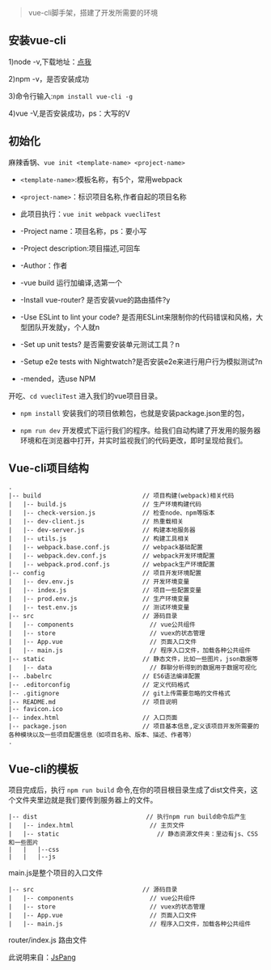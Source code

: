 >  vue-cli脚手架，搭建了开发所需要的环境

## 安装vue-cli

1)node -v,下载地址：[点我](http://nodejs.cn/download/)

2)npm -v，是否安装成功

3)命令行输入:`npm install vue-cli -g`

4)vue -V,是否安装成功，ps：大写的V

## 初始化

麻辣香锅、`vue init <template-name> <project-name>`

- `<template-name>`:模板名称，有5个，常用webpack

- `<project-name>`：标识项目名称,作者自起的项目名称

- 此项目执行：`vue init webpack vuecliTest`

- -Project name：项目名称，ps：要小写

- -Project description:项目描述,可回车

- -Author：作者

- -vue build 运行加编译,选第一个

- -Install vue-router? 是否安装vue的路由插件?y

- -Use ESLint to lint your code? 是否用ESLint来限制你的代码错误和风格，大型团队开发就y，个人就n

- -Set up unit tests? 是否需要安装单元测试工具？n

- -Setup e2e tests with Nightwatch?是否安装e2e来进行用户行为模拟测试?n

- -mended，选use NPM

开吃、`cd vuecliTest` 进入我们的vue项目目录。

- `npm install` 安装我们的项目依赖包，也就是安装package.json里的包，

- `npm run dev` 开发模式下运行我们的程序。给我们自动构建了开发用的服务器环境和在浏览器中打开，并实时监视我们的代码更改，即时呈现给我们。

## Vue-cli项目结构

```
.
|-- build                            // 项目构建(webpack)相关代码
|   |-- build.js                     // 生产环境构建代码
|   |-- check-version.js             // 检查node、npm等版本
|   |-- dev-client.js                // 热重载相关
|   |-- dev-server.js                // 构建本地服务器
|   |-- utils.js                     // 构建工具相关
|   |-- webpack.base.conf.js         // webpack基础配置
|   |-- webpack.dev.conf.js          // webpack开发环境配置
|   |-- webpack.prod.conf.js         // webpack生产环境配置
|-- config                           // 项目开发环境配置
|   |-- dev.env.js                   // 开发环境变量
|   |-- index.js                     // 项目一些配置变量
|   |-- prod.env.js                  // 生产环境变量
|   |-- test.env.js                  // 测试环境变量
|-- src                              // 源码目录
|   |-- components                     // vue公共组件
|   |-- store                          // vuex的状态管理
|   |-- App.vue                        // 页面入口文件
|   |-- main.js                        // 程序入口文件，加载各种公共组件
|-- static                           // 静态文件，比如一些图片，json数据等
|   |-- data                           // 群聊分析得到的数据用于数据可视化
|-- .babelrc                         // ES6语法编译配置
|-- .editorconfig                    // 定义代码格式
|-- .gitignore                       // git上传需要忽略的文件格式
|-- README.md                        // 项目说明
|-- favicon.ico 
|-- index.html                       // 入口页面
|-- package.json                     // 项目基本信息,定义该项目开发所需要的各种模块以及一些项目配置信息（如项目名称、版本、描述、作者等）
.
```


## Vue-cli的模板

项目完成后，执行 `npm run build` 命令,在你的项目根目录生成了dist文件夹，这个文件夹里边就是我们要传到服务器上的文件。

```
|-- dist                              // 执行npm run build命令后产生
|   |-- index.html                     // 主页文件
|   |-- static                           // 静态资源文件夹：里边有js、CSS和一些图片
|   |   |--css
|   |   |--js
```

main.js是整个项目的入口文件

```
|-- src                              // 源码目录
|   |-- components                     // vue公共组件
|   |-- store                          // vuex的状态管理
|   |-- App.vue                        // 页面入口文件
|   |-- main.js                        // 程序入口文件，加载各种公共组件
```

router/index.js 路由文件

此说明来自：[JsPang](https://jspang.com/posts/2017/04/10/vue-cli.html#%E7%AC%AC1%E8%8A%82%EF%BC%9Avue-cli%EF%BC%8C%E5%BC%80%E5%A7%8B%E5%90%A7%E9%AA%9A%E5%B9%B4)